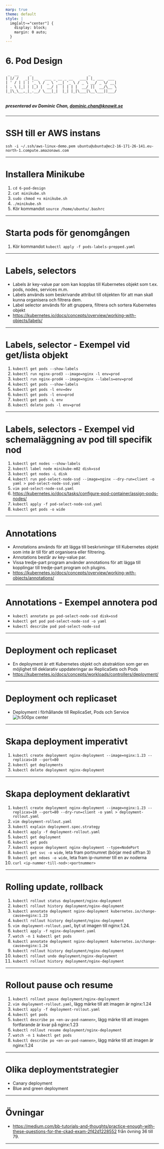 ```yaml
---
marp: true
theme: default
style: |
  img[alt~="center"] {
    display: block;
    margin: 0 auto;
  }
---
```


# 6. Pod Design

```
 _  __     _                          _            
| |/ /   _| |__   ___ _ __ _ __   ___| |_ ___  ___ 
| ' / | | | '_ \ / _ \ '__| '_ \ / _ \ __/ _ \/ __|
| . \ |_| | |_) |  __/ |  | | | |  __/ ||  __/\__ \
|_|\_\__,_|_.__/ \___|_|  |_| |_|\___|\__\___||___/


```

##### presenterad av Dominic Chan, dominic.chan@knowit.se

---

# SSH till er AWS instans

`ssh -i ~/.ssh/aws-linux-demo.pem ubuntu@ubuntu@ec2-16-171-26-141.eu-north-1.compute.amazonaws.com`

---

# Installera Minikube

1. `cd 6-pod-design`
2. `cat minikube.sh`
3. `sudo chmod +x minikube.sh`
4. `./minikube.sh`
5. Kör kommandot `source /home/ubuntu/.bashrc`

---

# Starta pods för genomgången

1. Kör kommandot `kubectl apply -f pods-labels-prepped.yaml`

---

# Labels, selectors

- Labels är key-value par som kan kopplas till Kubernetes objekt som t.ex. pods, nodes, services m.m.
- Labels används som beskrivande attribut till objekten för att man skall kunna organisera och filtrera dem.
- Label selector används för att gruppera, filtrera och sortera Kubernetes objekt
- https://kubernetes.io/docs/concepts/overview/working-with-objects/labels/

---

# Labels, selector - Exempel vid get/lista objekt

1. `kubectl get pods --show-labels`
2. `kubectl run nginx-prod3 --image=nginx -l env=prod`
3. `kubectl run nginx-prod4 --image=nginx --labels=env=prod`
4. `kubectl get pods --show-labels`
5. `kubectl get pods -l env=dev`
6. `kubectl get pods -l env=prod`
7. `kubectl get pods -L env`
8. `kubectl delete pods -l env=prod`

---

# Labels, selectors - Exempel vid schemaläggning av pod till specifik nod

1. `kubectl get nodes --show-labels`
2. `kubectl label node minikube-m02 disk=ssd`
3. `kubectl get nodes -L disk`
4. `kubectl run pod-select-node-ssd --image=nginx --dry-run=client -o yaml > pod-select-node-ssd.yaml`
5. `vim pod-select-node-ssd.yaml`
6. https://kubernetes.io/docs/tasks/configure-pod-container/assign-pods-nodes/
7. `kubectl apply -f pod-select-node-ssd.yaml`
8. `kubectl get pods -o wide`

---

# Annotations

- Annotations används för att lägga till beskrivningar till Kubernetes objekt som inte är till för att organisera eller
  filtrering.
- Annotations består av key-value par.
- Vissa tredje-part program använder annotations för att lägga till kopplingar till tredje-part program och plugins.
- https://kubernetes.io/docs/concepts/overview/working-with-objects/annotations/

---

# Annotations - Exempel annotera pod

- `kubectl annotate po pod-select-node-ssd disk=ssd`
- `kubectl get pod pod-select-node-ssd -o yaml`
- `kubectl describe pod pod-select-node-ssd`

---

# Deployment och replicaset

- En deployment är ett Kubernetes objekt och abstraktion som ger en möjlighet till deklarativ uppdateringar av
  ReplicaSets och Pods
- https://kubernetes.io/docs/concepts/workloads/controllers/deployment/

---

# Deployment och replicaset

- Deployment i förhållande till ReplicaSet, Pods och Service
  ![h:500px center](./images/deployment-diagram.png)

---

# Skapa deployment imperativt

1. `kubectl create deployment nginx-deployment --image=nginx:1.23 --replicas=10 --port=80`
2. `kubectl get deployments`
3. `kubectl delete deployment nginx-deployment`

---

# Skapa deployment deklarativt

1. `kubectl create deployment nginx-deployment --image=nginx:1.23 --replicas=10 --port=80 --dry-run=client -o yaml > deployment-rollout.yaml`
2. `vim deployment-rollout.yaml`
3. `kubectl explain deployment.spec.strategy`
4. `kubectl apply -f deployment-rollout.yaml`
5. `kubectl get deployment`
6. `kubectl get pods`
7. `kubectl expose deployment nginx-deployment --type=NodePort`
8. `kubectl get svc -o wide`, leta fram portnumret (börjar med siffran 3)
9. `kubectl get ndoes -o wide`, leta fram ip-nummer till en av noderna
10. `curl <ip-nummer-till-nod>:<portnummer>`

---

# Rolling update, rollback

1. `kubectl rollout status deployment/nginx-deployment`
2. `kubectl rollout history deployment/nginx-deployment`
3. `kubectl annotate deployment nginx-deployment kubernetes.io/change-cause=nginx:1.23`
4. `kubectl rollout history deployment/nginx-deployment`
5. `vim deployment-rollout.yaml`, byt ut imagen till nginx:1.24.
6. `kubectl apply -f nginx-deployment.yaml`
7. `watch -n 1 kubectl get pods`
8. `kubectl annotate deployment nginx-deployment kubernetes.io/change-cause=nginx:1.24`
9. `kubectl rollout history deployment/nginx-deployment`
10. `kubectl rollout undo deployment/nginx-deployment`
11. `kubectl rollout history deployment/nginx-deployment`

---

# Rollout pause och resume

1. `kubectl rollout pause deployment/nginx-deployment`
2. `vim deployment-rollout.yaml`, lägg märke till att imagen är nginx:1.24
3. `kubectl apply -f deployment-rollout.yaml`
4. `kubectl get pods`
5. `kubectl describe po <en-av-pod-namnen>`, lägg märke till att imagen fortfarande är kvar på nginx:1.23
6. `kubectl rollout resume deployment/nginx-deployment`
7. `watch -n 1 kubectl get pods`
8. `kubectl describe po <en-av-pod-namnen>`, lägg märke till att imagen är nginx:1.24

---

# Olika deploymentstrategier

- Canary deployment
- Blue and green deployment

---

# Övningar

- https://medium.com/bb-tutorials-and-thoughts/practice-enough-with-these-questions-for-the-ckad-exam-2f42d1228552 från
  övning 36 till 79.

---